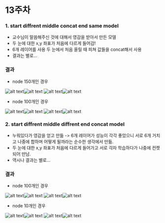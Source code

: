 13주차
=====

### 1. start diffrent middle concat end same model  

* 교수님이 말씀해주신 것에 대해서 영감을 받아서 만든 모델
* 두 눈에 대한 x,y 좌표가 처음에 다르게 들어감!  
* 6개 레이어를 사용 두 눈에서 처음 올릴 때 피쳐 값들을 concat해서 사용
* 결과는 별로...  

### 결과 

* node 150개인 경우  

![alt text](node_150_size_64_epoch_5000_khc11_bilearn/khc1_correct0.jpg)![alt text](node_150_size_64_epoch_5000_khc11_bilearn/khc1_correct.jpg)
![alt text](node_150_size_64_epoch_5000_khc11_bilearn/khc1_correct2.jpg)![alt text](node_150_size_64_epoch_5000_khc11_bilearn/khc1_correct3.jpg)

* node 100개인 경우

![alt text](node_100_size_64_epoch_5000_khc11_bilearn/khc1_correct0.jpg)![alt text](node_100_size_64_epoch_5000_khc11_bilearn/khc1_correct.jpg)
![alt text](node_100_size_64_epoch_5000_khc11_bilearn/khc1_correct2.jpg)![alt text](node_100_size_64_epoch_5000_khc11_bilearn/khc1_correct3.jpg)

### 2. start diffrent middle diffrent end concat model 

* 누워있다가 영감을 얻고 만듦 -> 6개 레이어가 성능이 각각 좋았으니 서로 6개 거치고 나중에 합하며 어떻게 될까라는 순수한 생각에서 만듦.
* 두 눈에 대한 x,y 좌표가 처음에 다르게 들어가고 서로 각자 학습하다가 나중에 컨켓되어 만남.
* 역시나 결과는 별로...

### 결과 

* node 100개인 경우

![alt text](node_100_size_128_epoch_5000_khc11_twomodel/khc1_correct0.jpg)![alt text](node_100_size_128_epoch_5000_khc11_twomodel/khc1_correct.jpg)
![alt text](node_100_size_128_epoch_5000_khc11_twomodel/khc1_correct2.jpg)![alt text](node_100_size_128_epoch_5000_khc11_twomodel/khc1_correct3.jpg)

* node 10개인 경우

![alt text](node_10_size_128_epoch_5000_khc11_twomodel/khc1_correct0.jpg)![alt text](node_10_size_128_epoch_5000_khc11_twomodel/khc1_correct.jpg)
![alt text](node_10_size_128_epoch_5000_khc11_twomodel/khc1_correct2.jpg)![alt text](node_10_size_128_epoch_5000_khc11_twomodel/khc1_correct3.jpg)


